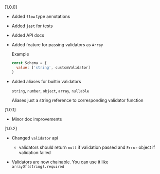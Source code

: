 [1.0.0]

  - Added `flow` type annotations
  - Added `jest` for tests
  - Added API docs

  - Added feature for passing validators as `Array`
    
    Example
    ```js
    const Schema = {
      value: ['string', customValidator]
    }
    ```

  - Added aliases for builtin validators
  
    `string`, `number`, `object`, `array`, `nullable`

    Aliases just a string reference to corresponding validator function

[1.0.1]

  - Minor doc improvements

[1.0.2]

  - Changed `validator` api
    
    * validators should return `null` if validation passed and `Error` object if validation failed

  - Validators are now chainable. You can use it like `arrayOf(string).required`
